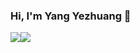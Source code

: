 ### Hi, I'm Yang Yezhuang 👋

<div>
  <img style="float: left"
       src="https://github-readme-stats.vercel.app/api?username=yangyezhuang&hide_title=true&line_height=20&hide_border=true&bg_color=ECEFF4&title_color=88C0D0">
  <img
      src="https://github-readme-stats.vercel.app/api/top-langs/?username=yangyezhuang&layout=compact&hide_title=true&langs_count=6&hide=jupyter%20notebook&hide_border=true&bg_color=ECEFF4">
</div>
